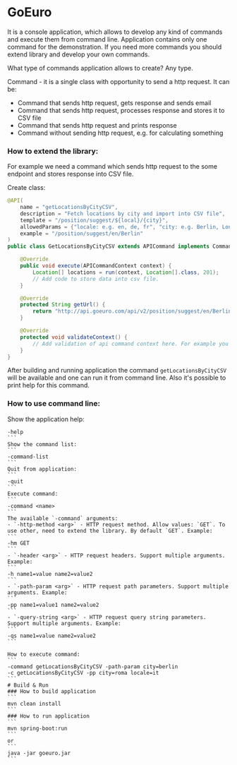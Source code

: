 


# GoEuro

It is a console application, which allows to develop any kind of commands and execute them from command line. Application contains
only one command for the demonstration. If you need more commands you should extend library and develop your own commands.

What type of commands application allows to create? Any type. 

Command - it is a single class with opportunity to send a http request. It can be:
- Command that sends http request, gets response and sends email
- Command that sends http request, processes response and stores it to CSV file
- Command that sends http request and prints response
- Command without sending http request, e.g. for calculating something

### How to extend the library:

For example we need a command which sends http request to the some endpoint and stores response into CSV file.

Create class:
```JAVA
@API(
    name = "getLocationsByCityCSV",
    description = "Fetch locations by city and import into CSV file",
    template = "/position/suggest/${local}/{city}",
    allowedParams = {"locale: e.g. en, de, fr", "city: e.g. Berlin, London, Munich"},
    example = "/position/suggest/en/Berlin"
)
public class GetLocationsByCityCSV extends APICommand implements Command {

    @Override
    public void execute(APICommandContext context) {
        Location[] locations = run(context, Location[].class, 201);
        // Add code to store data into csv file.
    }

    @Override
    protected String getUrl() {
        return "http://api.goeuro.com/api/v2/position/suggest/en/Berlin"
    }

    @Override
    protected void validateContext() {
        // Add validation of api command context here. For example you need some required parameters.
    }
}
```

After building and running application the command `getLocationsByCityCSV` will be available and one can run it from command line. Also it's possible to print help for this command.


### How to use command line:

Show the application help:
````
-help
```
Show the command list:
```
-command-list
```
Quit from application:
```
-quit
```
Execute command:
```
-command <name>
```
The available `-command` arguments:
- `-http-method <arg>` - HTTP request method. Allow values: `GET`. To use other, need to extend the library. By default `GET`. Example: 
```
-hm GET
```
- `-header <arg>` - HTTP request headers. Support multiple arguments. Example: 
```
-h name1=value name2=value2
```
- `-path-param <arg>` - HTTP request path parameters. Support multiple arguments. Example: 
```
-pp name1=value1 name2=value2
```
- `-query-string <arg>` - HTTP request query string parameters. Support multiple arguments. Example: 
```
-qs name1=value name2=value2
```

How to execute command:
```
-command getLocationsByCityCSV -path-param city=berlin
-c getLocationsByCityCSV -pp city=roma locale=it
```
# Build & Run
### How to build application
```
mvn clean install
```
### How to run application
```
mvn spring-boot:run
```
or
```
java -jar goeuro.jar
```
